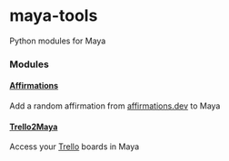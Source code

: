 # maya-tools
Python modules for Maya

### Modules
#### [Affirmations](src/affirmation.py)
Add a random affirmation from [affirmations.dev](https://affirmations.dev) to Maya

#### [Trello2Maya](src/trello2maya)
Access your [Trello](https://trello.com/) boards in Maya
